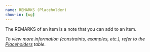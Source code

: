 ```yaml
---
name: REMARKS (Placeholder)
show-in: [ug]
---
```

<!-- Make sure this is kept the same as the table cell entry. -->
The REMARKS of an item is a note that you can add to an item.

_To view more information (constraints, examples, etc.), refer to the [Placeholders](#placeholders) table._
